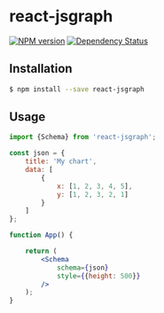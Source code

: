 # react-jsgraph
[![NPM version][npm-image]][npm-url] [![Dependency Status][daviddm-image]][daviddm-url]

## Installation

```sh
$ npm install --save react-jsgraph
```

## Usage

```jsx
import {Schema} from 'react-jsgraph';

const json = {
    title: 'My chart',
    data: [
        {
            x: [1, 2, 3, 4, 5],
            y: [1, 2, 3, 2, 1]
        }
    ]
};

function App() {

    return (
        <Schema
            schema={json}
            style={{height: 500}}
        />
    );
}
```

[npm-image]: https://badge.fury.io/js/react-jsgraph.svg
[npm-url]: https://npmjs.org/package/react-jsgraph
[daviddm-image]: https://david-dm.org/neptunjs/react-jsgraph.svg?theme=shields.io
[daviddm-url]: https://david-dm.org/neptunjs/react-jsgraph
